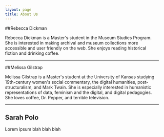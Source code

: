 ```yaml
---
layout: page
title: About Us
---
```



##Rebecca Dickman

Rebecca Dickman is a Master's student in the Museum Studies Program. She is interested in making archival and museum collections more accessible and user friendly on the web. She enjoys reading historical fiction and drinking coffee. 


---

##Melissa Gilstrap

Melissa Gilstrap is a Master's student at the University of Kansas studying 19th-century women's social commentary, the digital humanities, post-structuralism, and Mark Twain. She is especially interested in humanistic representations of data, feminism and the digital, and digital pedagogies. She loves coffee, Dr. Pepper, and terrible television. 

---

## Sarah Polo
 
Lorem ipsum blah blah blah